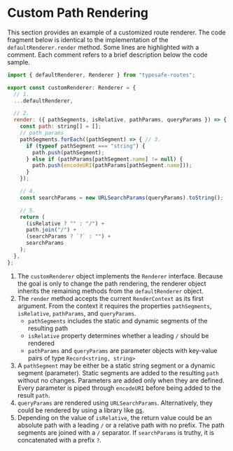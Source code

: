 # Custom Path Rendering

This section provides an example of a customized route renderer. The code fragment below is identical to the implementation of the `defaultRenderer.render` method. Some lines are highlighted with a comment. Each comment refers to a brief description below the code sample.

``` js
import { defaultRenderer, Renderer } from "typesafe-routes";

export const customRenderer: Renderer = {
  // 1.
  ...defaultRenderer,

  // 2. 
  render: ({ pathSegments, isRelative, pathParams, queryParams }) => {
    const path: string[] = [];
    // path params
    pathSegments.forEach((pathSegment) => { // 3.
      if (typeof pathSegment === "string") {
        path.push(pathSegment);
      } else if (pathParams[pathSegment.name] != null) {
        path.push(encodeURI(pathParams[pathSegment.name]));
      }
    });

    // 4.
    const searchParams = new URLSearchParams(queryParams).toString();

    // 5.
    return (
      (isRelative ? "" : "/") +
      path.join("/") +
      (searchParams ? `?` : "") +
      searchParams
    );
  },
};
```

1. The `customRenderer` object implements the `Renderer` interface. Because the goal is only to change the path rendering, the renderer object inherits the remaining methods from the `defaultRenderer` object.
2. The `render` method accepts the current `RenderContext` as its first argument. From the context it requires the properties `pathSegments`, `isRelative`, `pathParams`, and `queryParams`.
   - `pathSegments` includes the static and dynamic segments of the resulting path 
   - `isRelative` property determines whether a leading `/` should be rendered
   - `pathParams` and `queryParams` are parameter objects with key-value pairs of type `Record<string, string>`
3. A `pathSegment` may be either be a static string segment or a dynamic segment (parameter). Static segments are added to the resulting `path` without no changes. Parameters are added only when they are defined. Every parameter is piped through `encodeURI` before being added to the result `path`.
4. `queryParams` are rendered using `URLSearchParams`. Alternatively, they could be rendered by using a library like [qs](https://github.com/ljharb/qs).
5. Depending on the value of `isRelative`, the return value could be an absolute path with a leading `/` or a relative path with no prefix. The path segments are joined with a `/` separator. If `searchParams` is truthy, it is concatenated with a prefix `?`.
